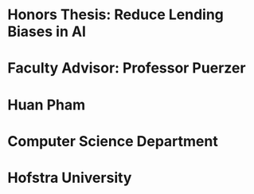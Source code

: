 # Honors Thesis: Reduce Lending Biases in AI
# Faculty Advisor: Professor Puerzer
# Huan Pham
# Computer Science Department
# Hofstra University

